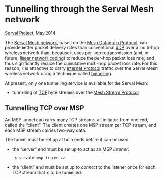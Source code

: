 Tunnelling through the Serval Mesh network
==========================================
[Serval Project][], May 2014

The [Serval Mesh network][], based on the [Mesh Datagram Protocol][MDP], can
provide better packet delivery rates than conventional [UDP][] over a multi-hop
wireless network than, because it uses per-hop retransmission (and, in future,
[linear network coding][]) to reduce the per-hop packet loss rate, and thus
significantly reduce the cumulative multi-hop packet loss rate.  For this
reason, it is attractive to carry [Internet Protocol][IP] traffic over the
Serval Mesh wireless network using a technique called [tunnelling][].

At present, only one tunnelling service is available for the Serval Mesh:

 * tunnelling of [TCP][] byte streams over the [Mesh Stream Protocol][MSP]

Tunnelling TCP over MSP
-----------------------

An MSP tunnel can carry many TCP streams, all initiated from one end, called
the “client”.  The client creates one MSP stream per TCP stream, and each MSP
stream carries two-way data.

The tunnel must be set up at both ends before it can be used:
 * the “server” end must be set up to act as an MSP *listener*:

        $ servald msp listen ZZ

 * the “client” end must be set up to *connect* to the listener once for each
   TCP stream that is to be tunnelled:



[Serval Project]: http://www.servalproject.org/
[Serval mesh network]: http://developer.servalproject.org/dokuwiki/doku.php?id=content:tech:mesh_network
[MDP]: ./Mesh-Datagram-Protocol.md
[MsP]: ./Mesh-Stream-Protocol.md
[UDP]: http://en.wikipedia.org/wiki/User_Datagram_Protocol
[TCP]: http://en.wikipedia.org/wiki/Transmission_Control_Protocol
[IP]: http://en.wikipedia.org/wiki/Internet_Protocol
[linear network coding]: http://en.wikipedia.org/wiki/Linear_network_coding
[tunnelling]: http://en.wikipedia.org/wiki/Tunneling_protocol
